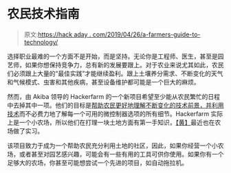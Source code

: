 # 农民技术指南

> 原文:[https://hack aday . com/2019/04/26/a-farmers-guide-to-technology/](https://hackaday.com/2019/04/26/a-farmers-guide-to-technology/)

选择职业最难的一个方面不是开始，而是坚持。无论你是工程师、医生，甚至是园艺师，如果你想保持竞争力，总有新的发展要跟上。对于农业来说尤其如此，农民们必须跟上大量的“最佳实践”才能继续盈利。跟上土壤养分需求、不断变化的天气和气候模式、虫害和其他疾病，甚至设备维护都可能是一个巨大的麻烦。

然而，由 Akiba 领导的 Hackerfarm 的一个新项目希望至少能从农民繁忙的日程中去掉其中一项。他们的目标是[帮助农民更好地理解不断变化的技术前景，并利用技术](https://hackerfarm.jp/2019/03/internet-of-things-so-what-a-farmers-guide-to-technology/)而不必费力地了解每一个可用的微控制器选项的所有细节。Hackerfarm 实际上是一个小农场，所以他们在打理一块土地方面有第一手知识，[【黄】](https://hackaday.com/tag/bunnie-huang/)最近也在农场做了实习。

该项目致力于成为一个帮助农民充分利用土地的社区，因此，如果你经营一个小农场，或者甚至对园艺感兴趣，可能会有一些有用的工具可供你使用。如果你有一个足够大的农场，你甚至可能想尝试一个先进的项目，如自动拖拉机。